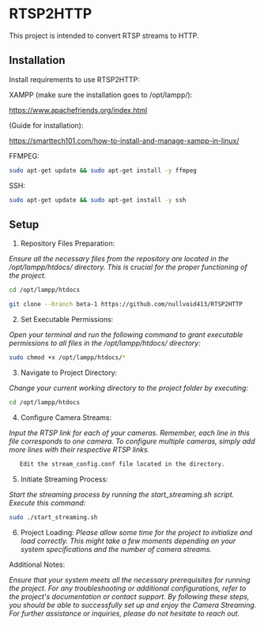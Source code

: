 # RTSP2HTTP
This project is intended to convert RTSP streams to HTTP.






## Installation

Install requirements to use RTSP2HTTP:

XAMPP (make sure the installation goes to /opt/lampp/):

https://www.apachefriends.org/index.html

(Guide for installation):

https://smarttech101.com/how-to-install-and-manage-xampp-in-linux/


FFMPEG:
```bash
sudo apt-get update && sudo apt-get install -y ffmpeg
```

SSH:
```bash
sudo apt-get update && sudo apt-get install -y ssh
```

    
## Setup

1. Repository Files Preparation:

*Ensure all the necessary files from the repository are located in the /opt/lampp/htdocs/ directory. This is crucial for the proper functioning of the project.*
```bash
cd /opt/lampp/htdocs
```
```bash
git clone --branch beta-1 https://github.com/nullvoid413/RTSP2HTTP
```

2. Set Executable Permissions:

*Open your terminal and run the following command to grant executable permissions to all files in the /opt/lampp/htdocs/ directory:*
```bash
sudo chmod +x /opt/lampp/htdocs/*
```

3. Navigate to Project Directory:

*Change your current working directory to the project folder by executing:*
```bash
cd /opt/lampp/htdocs
```

4. Configure Camera Streams:

*Input the RTSP link for each of your cameras. Remember, each line in this file corresponds to one camera. To configure multiple cameras, simply add more lines with their respective RTSP links.*
```bash
   Edit the stream_config.conf file located in the directory. 
```

5. Initiate Streaming Process:

*Start the streaming process by running the start_streaming.sh script. Execute this command:*
```bash
sudo ./start_streaming.sh
```

6. Project Loading:
*Please allow some time for the project to initialize and load correctly. This might take a few moments depending on your system specifications and the number of camera streams.*

Additional Notes:

*Ensure that your system meets all the necessary prerequisites for running the project.
For any troubleshooting or additional configurations, refer to the project's documentation or contact support.
By following these steps, you should be able to successfully set up and enjoy the Camera Streaming.
For further assistance or inquiries, please do not hesitate to reach out.*



